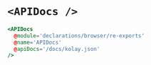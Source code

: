 # `<APIDocs />`

```hbs live no-shadow
<APIDocs
  @module='declarations/browser/re-exports'
  @name='APIDocs'
  @apiDocs='/docs/kolay.json'
/>
```
